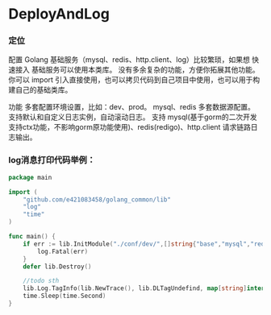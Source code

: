 # DeployAndLog

### 定位

配置 Golang 基础服务（mysql、redis、http.client、log）比较繁琐，如果想 快速接入 基础服务可以使用本类库。 没有多余复杂的功能，方便你拓展其他功能。 你可以 import 引入直接使用，也可以拷贝代码到自己项目中使用，也可以用于构建自己的基础类库。

功能
多套配置环境设置，比如：dev、prod。
mysql、redis 多套数据源配置。
支持默认和自定义日志实例，自动滚动日志。
支持 mysql(基于gorm的二次开发支持ctx功能，不影响gorm原功能使用)、redis(redigo)、http.client 请求链路日志输出。


### log消息打印代码举例：
```go
package main

import (
	"github.com/e421083458/golang_common/lib"
	"log"
	"time"
)

func main() {
	if err := lib.InitModule("./conf/dev/",[]string{"base","mysql","redis",}); err != nil {
		log.Fatal(err)
	}
	defer lib.Destroy()

	//todo sth
	lib.Log.TagInfo(lib.NewTrace(), lib.DLTagUndefind, map[string]interface{}{"message": "todo sth"})
	time.Sleep(time.Second)
}
```